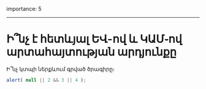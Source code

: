 importance: 5

---

# Ի՞նչ է հետևյալ ԵՎ-ով և ԿԱՄ֊ով արտահայտության արդյունքը

Ի՞նչ կտպի ներքևում գրված ծրագիրը։

```js
alert( null || 2 && 3 || 4 );
```
